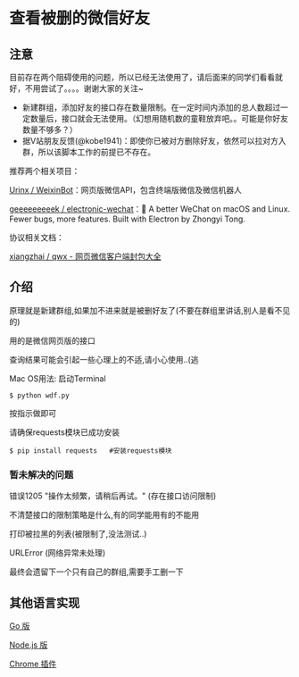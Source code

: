 # 查看被删的微信好友

## 注意

目前存在两个阻碍使用的问题，所以已经无法使用了，请后面来的同学们看看就好，不用尝试了。。。。谢谢大家的关注~

- 新建群组，添加好友的接口存在数量限制。在一定时间内添加的总人数超过一定数量后，接口就会无法使用。（幻想用随机数的童鞋放弃吧。。可能是你好友数量不够多？）
- 据V站朋友反馈(@kobe1941)：即使你已被对方删除好友，依然可以拉对方入群，所以该脚本工作的前提已不存在。

推荐两个相关项目：

[Urinx / WeixinBot](https://github.com/Urinx/WeixinBot)：网页版微信API，包含终端版微信及微信机器人

[geeeeeeeeek / electronic-wechat](https://github.com/geeeeeeeeek/electronic-wechat)：💬 A better WeChat on macOS and Linux. Fewer bugs, more features. Built with Electron by Zhongyi Tong.

协议相关文档：

[xiangzhai / qwx - 网页微信客户端封包大全](https://github.com/xiangzhai/qwx/blob/master/doc/protocol.md)

## 介绍

原理就是新建群组,如果加不进来就是被删好友了(不要在群组里讲话,别人是看不见的)

用的是微信网页版的接口

查询结果可能会引起一些心理上的不适,请小心使用..(逃

Mac OS用法:
启动Terminal

`$ python wdf.py`

按指示做即可

请确保requests模块已成功安装

`$ pip install requests   #安装requests模块`

### 暂未解决的问题

错误1205 "操作太频繁，请稍后再试。" (存在接口访问限制)

不清楚接口的限制策略是什么,有的同学能用有的不能用

打印被拉黑的列表(被限制了,没法测试..)

URLError (网络异常未处理)

最终会遗留下一个只有自己的群组,需要手工删一下

## 其他语言实现

[Go 版](https://github.com/miraclesu/wechat-deleted-friends)

[Node.js 版](https://github.com/chemdemo/wechat-helper)

[Chrome 插件](https://github.com/liaohuqiu/wechat-helper)

